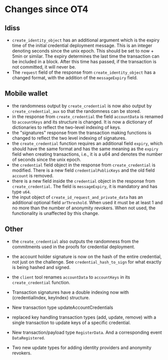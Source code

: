 # Changes since OT4

## Idiss

- `create_identity_object` has an additional argument which is the expiry time
  of the initial credential deployment message. This is an integer denoting
  seconds since the unix epoch. This should be set to now + 5min or similar. The
  expiry determines the last time the transaction can be included in a block.
  After this time has passed, if the transaction is not committed, it will never
  be.
- The `request` field of the response from `create_identity_object` has a
  changed format, with the addition of the `messageExpiry` field.

## Mobile wallet
- the randomness output by `create_credential` is now also output by `create_credential_aux`
  so that the randomness can be stored. 
- in the response from `create_credential` the field `accountData` is renamed to
  `accountKeys` and its structure is changed. It is now a dictionary of
  dictionaries to reflect the two-level indexing of keys.
- the "signatures" response from the transaction making functions is changed to
  reflect the two level indexing of signatures.
- the `create_credential` function requires an additional field `expiry`, which
  should have the same format and has the same meaning as the `expiry` field
  when creating transactions, i.e., it is a u64 and denotes the number of
  seconds since the unix epoch.
- the `credential` field object in the response from `create_credential` is modified.
  There is a new field `credentialPublicKeys` and the old field `account` is removed.
- there is a new field inside the `credential` object in the response from `create_credential`.
  The field is `messageExpiry`, it is mandatory and has type `u64`.
- the input object of `create_id_request_and_private_data` has an additional optional field `arThreshold`.
  When used it must be at least 1 and no more than the number of anonymity revokers.
  When not used, the functionality is unaffected by this change.

## Other
- the `create_credential` also outputs the randomness from the commitments used 
  in the proofs for credential deployment. 
- the account holder signature is now on the hash of the entire credential, not
  just on the challenge. See `credential_hash_to_sign` for what exactly is being
  hashed and signed.

- the `client` tool renames `accountData` to `accountKeys` in its
  `create_credential` function.

- Transaction signatures have a double indexing now with (credentialIndex,
  keyIndex) structure.

- New transaction type updateAccountCredentials

- replaced key handling transaction types (add, update, remove) with a single
  transaction to update keys of a specific credential.

- New transaction/payload type `RegisterData`. And a corresponding event `DataRegistered`.

- Two new update types for adding identity providers and anonymity revokers.
